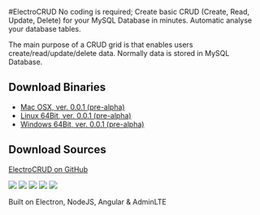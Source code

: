 #ElectroCRUD
No coding is required; Create basic CRUD (Create, Read, Update, Delete) for your MySQL Database in minutes.
Automatic analyse your database tables. 

The main purpose of a CRUD grid is that enables users create/read/update/delete data. Normally data is stored in MySQL Database.

## Download Binaries
* [Mac OSX, ver. 0.0.1 (pre-alpha)](https://github.com/garrylachman/ElectroCRUD/raw/master/dist_binaries/0.0.1/ElectoCRUD-darwin-x64.zip)
* [Linux 64Bit, ver. 0.0.1 (pre-alpha)](https://github.com/garrylachman/ElectroCRUD/raw/master/dist_binaries/0.0.1/ElectoCRUD-linux-x64.zip)
* [Windows 64Bit, ver. 0.0.1 (pre-alpha)](https://github.com/garrylachman/ElectroCRUD/raw/master/dist_binaries/0.0.1/ElectoCRUD-win32-x64.zip)

## Download Sources
[ElectroCRUD on GitHub](https://github.com/garrylachman/ElectroCRUD)

![](http://i.imgur.com/NWFCvR6.png)
![](http://i.imgur.com/6RvntLC.png)
![](http://i.imgur.com/0i30KJA.png)
![](http://i.imgur.com/0i30KJA.png)
![](http://i.imgur.com/zdGdWnw.png)

Built on Electron, NodeJS, Angular & AdminLTE
